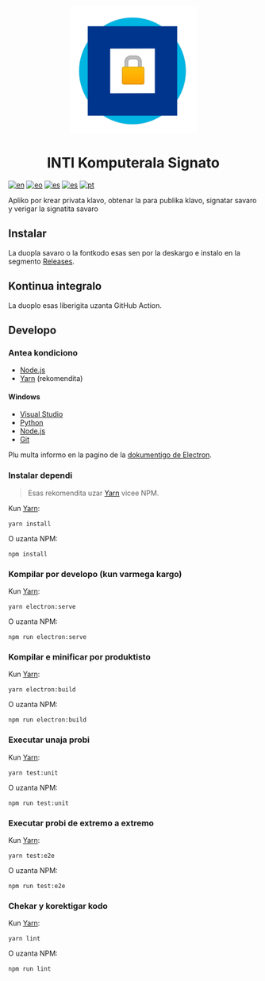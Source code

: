<div align="center">
  <img src="build/icons/256x256.png">
  <h1>INTI Komputerala Signato</h1>
</div>

[![en](https://img.shields.io/badge/lang-en-red.svg)](README.md)
[![eo](https://img.shields.io/badge/lang-eo-green.svg)](README.eo.md)
[![es](https://img.shields.io/badge/lang-es-yellow.svg)](README.es.md)
[![es](https://img.shields.io/badge/lang-io-blue.svg)](README.io.md)
[![pt](https://img.shields.io/badge/lang-pt-darkblue.svg)](README.pt.md)

Apliko por krear privata klavo, obtenar la para publika klavo, signatar savaro y verigar la signatita savaro

## Instalar

La duopla savaro o la fontkodo esas sen por la deskargo e instalo en la segmento [Releases](https://github.com/luvitale/inti-digital-signature/releases).

## Kontinua integralo

La duoplo esas liberigita uzanta GitHub Action.

## Developo

### Antea kondiciono

* [Node.js](https://nodejs.org/download/)
* [Yarn](https://yarnpkg.com/) (rekomendita)

#### Windows

* [Visual Studio](https://www.visualstudio.com/vs/)
* [Python](https://pypi.org/project/pywin32/#files)
* [Node.js](https://nodejs.org/download/)
* [Git](https://git-scm.com/)

Plu multa informo en la pagino de la [dokumentigo de Electron](https://www.electronjs.org/docs/development/build-instructions-windows).

### Instalar dependi

> Esas rekomendita uzar [Yarn](http://yarnpkg.com/) vicee NPM.

Kun [Yarn](https://yarnpkg.com/):

```
yarn install
```

O uzanta NPM:

```
npm install
```

### Kompilar por developo (kun varmega kargo)

Kun [Yarn](https://yarnpkg.com/):

```
yarn electron:serve
```

O uzanta NPM:

```
npm run electron:serve
```

### Kompilar e minificar por produktisto

Kun [Yarn](https://yarnpkg.com/):

```
yarn electron:build
```

O uzanta NPM:

```
npm run electron:build
```

### Executar unaja probi

Kun [Yarn](https://yarnpkg.com/):

```
yarn test:unit
```

O uzanta NPM:

```
npm run test:unit
```

### Executar probi de extremo a extremo

Kun [Yarn](https://yarnpkg.com/):

```
yarn test:e2e
```

O uzanta NPM:

```
npm run test:e2e
```

### Chekar y korektigar kodo

Kun [Yarn](https://yarnpkg.com/):

```
yarn lint
```

O uzanta NPM:

```
npm run lint
```
